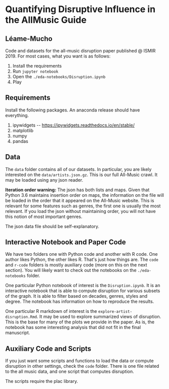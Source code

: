 # Quantifying Disruptive Influence in the AllMusic Guide

## Léame-Mucho

Code and datasets for the all-music disruption paper published @ ISMIR 2019.
For most cases, what you want is as follows:

1. Install the requirements
1. Run `jupyter notebook`
1. Open the `./eda-notebooks/Disruption.ipynb`
1. Play

## Requirements

Install the following packages. An anaconda release should have everything.

1. ipywidgets -- https://ipywidgets.readthedocs.io/en/stable/
1. matplotlib
1. numpy
1. pandas

## Data

The `data` folder contains all of our datasets. In particular, you are likely
interested on the `data/artists.json.gz`. This is our full All-Music crawl.
It may be loaded using any json reader.

**Iteration order warning:** The json has both lists and maps. Given that
Python 3.6 maintains insertion order on maps, the information on the file will
be loaded in the order that it appeared on the All-Music website. This is
relevant for some features such as genres, the first one is usually the most
relevant. If you load the json without maintaining order, you will not have
this notion of most important genres.

The json data file should be self-explanatory.

## Interactive Notebook and Paper Code

We have two folders one with Python code and another with R code. One author
likes Python, the other likes R. That's just how things are. The `code` and
`r-code` folders is mostly auxiliary code (more on this on the next section).
You will likely want to check out the notebooks on the `./eda-notebooks`
folder.

One particular Python notebook of interest is the `Disruption.ipynb`. It is
an interactive notebook that is able to compute disruption for various subsets
of the graph. It is able to filter based on decades, genres, styles and degree.
The notebook has information on how to reproduce the results.

One particular R markdown of interest is the `explore-artist-disruption.Rmd`.
It may be used to explore summarized views of disruption. This is the base
for many of the plots we provide in the paper. As is, the notebook has
some interesting analysis that did not fit in the final manuscript.

## Auxiliary Code and Scripts

If you just want some scripts and functions to load the data or
compute disruption in other settings, check the `code` folder. There is
one file related to the all music data, and one script that computes
disruption.

The scripts require the plac library.

